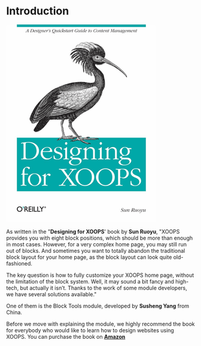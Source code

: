 # Introduction

![](.gitbook/assets/bookcover.jpg)

As written in the "**Designing for XOOPS**' book by **Sun Ruoyu**, "XOOPS provides you with eight block positions, which should be more than enough in most cases. However, for a very complex home page, you may still run out of blocks. And sometimes you want to totally abandon the traditional block layout for your home page, as the block layout can look quite old-fashioned.

The key question is how to fully customize your XOOPS home page, without the limitation of the block system. Well, it may sound a bit fancy and high-tech, but actually it isn’t. Thanks to the work of some module developers, we have several solutions available."

One of them is the Block Tools module, developed by **Susheng Yang** from China.

Before we move with explaining the module, we highly recommend the book for everybody who would like to learn how to design websites using XOOPS. You can purchase the book on [**Amazon**](https://goo.gl/X2L1EK)

